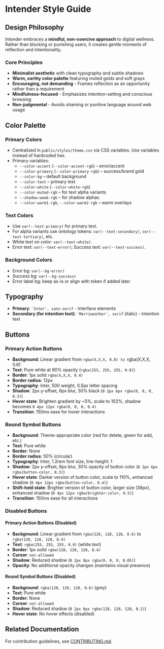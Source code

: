 # Intender Style Guide

## Design Philosophy

Intender embraces a **mindful, non-coercive approach** to digital wellness. Rather than blocking or punishing users, it creates gentle moments of reflection and intentionality.

### Core Principles

- **Minimalist aesthetic** with clean typography and subtle shadows
- **Warm, earthy color palette** featuring muted golds and soft grays
- **Encouraging, not demanding** - Frames reflection as an opportunity rather than a requirement
- **Mindfulness-focused** - Emphasizes intention-setting and conscious browsing
- **Non-judgmental** - Avoids shaming or punitive language around web usage

## Color Palette

### Primary Colors

- Centralized in `public/styles/theme.css` via CSS variables. Use variables instead of hardcoded hex.
- Primary variables:
  - `--color-accent` (`--color-accent-rgb`) – error/accent
  - `--color-primary` (`--color-primary-rgb`) – success/brand gold
  - `--color-bg` – default background
  - `--color-text` – primary text
  - `--color-white` (`--color-white-rgb`)
  - `--color-muted-rgb` – for text alpha variants
  - `--shadow-weak-rgb` – for shadow alphas
  - `--color-warm1-rgb`, `--color-warm2-rgb` – warm overlays

### Text Colors

- Use `var(--text-primary)` for primary text.
- For alpha variants use ontology tokens: `var(--text-secondary)`, `var(--text-tertiary)`, etc.
- White text on color: `var(--text-white)`.
- Error text: `var(--text-error)`; Success text: `var(--text-success)`.

### Background Colors

- Error bg: `var(--bg-error)`
- Success bg: `var(--bg-success)`
- Error label bg: keep as-is or align with token if added later

## Typography

- **Primary**: `'Inter', sans-serif` - Interface elements
- **Secondary (for intention text)**: `'Merriweather', serif` (italic) - Intention text

## Buttons

### Primary Action Buttons

- **Background**: Linear gradient from `rgba(X,X,X, 0.8) to `rgba(X,X,X, 0.6)`
- **Text**: Pure white at 90% opacity (`rgba(255, 255, 255, 0.9)`)
- **Border**: 1px solid `rgba(X,X,X, 0.4)`
- **Border radius**: 12px
- **Typography**: Inter, 500 weight, 0.5px letter spacing
- **Shadow**: 2px y-offset, 6px blur, 30% black (`0 2px 6px rgba(0, 0, 0, 0.3)`)
- **Hover state**: Brighten gradient by ~5%, scale to 102%, shadow becomes `0 4px 12px rgba(0, 0, 0, 0.4)`
- **Transition**: 150ms ease for hover interactions

### Round Symbol Buttons

- **Background**: Theme-appropriate color (red for delete, green for add, etc.)
- **Text**: Pure white
- **Border**: None
- **Border radius**: 50% (circular)
- **Typography**: Inter, 1.2rem font size, line-height: 1
- **Shadow**: 2px y-offset, 6px blur, 30% opacity of button color (`0 2px 6px rgba(button-color, 0.3)`)
- **Hover state**: Darker version of button color, scale to 110%, enhanced shadow (`0 4px 12px rgba(button-color, 0.4)`)
- **Shift-held state**: Brighter version of button color, larger size (36px), enhanced shadow (`0 4px 12px rgba(brighter-color, 0.5)`)
- **Transition**: 150ms ease for all interactions

### Disabled Buttons

#### Primary Action Buttons (Disabled)

- **Background**: Linear gradient from `rgba(128, 128, 128, 0.6)` to `rgba(128, 128, 128, 0.4)`
- **Text**: `rgba(255, 255, 255, 0.9)` (white text)
- **Border**: 1px solid `rgba(128, 128, 128, 0.4)`
- **Cursor**: `not-allowed`
- **Shadow**: Reduced shadow (`0 2px 8px rgba(0, 0, 0, 0.05)`)
- **Opacity**: No additional opacity changes (maintains visual presence)

#### Round Symbol Buttons (Disabled)

- **Background**: `rgba(128, 128, 128, 0.6)` (grey)
- **Text**: Pure white
- **Border**: None
- **Cursor**: `not-allowed`
- **Shadow**: Reduced shadow (`0 2px 6px rgba(128, 128, 128, 0.2)`)
- **Hover state**: No hover effects (disabled)

## Related Documentation

For contribution guidelines, see [CONTRIBUTING.md](./CONTRIBUTING.md).
